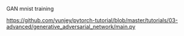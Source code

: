 GAN mnist training


https://github.com/yunjey/pytorch-tutorial/blob/master/tutorials/03-advanced/generative_adversarial_network/main.py
